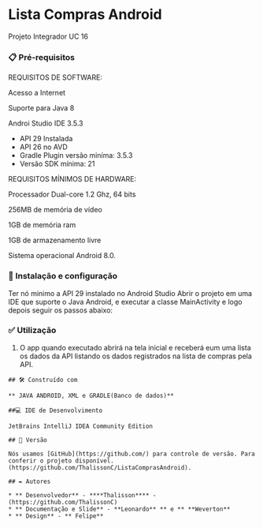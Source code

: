 # Lista Compras Android

Projeto Integrador UC 16

### 📋 Pré-requisitos

REQUISITOS DE SOFTWARE:

Acesso a Internet

Suporte para Java 8

Androi Studio IDE 3.5.3
  - API 29 Instalada
  - API 26 no AVD
  - Gradle Plugin versão miníma: 3.5.3
  - Versão SDK mínima: 21
 
REQUISITOS MÍNIMOS DE HARDWARE:

Processador Dual-core 1.2 Ghz, 64 bits

256MB de memória de vídeo

1GB de memória ram

1GB de armazenamento livre

Sistema operacional Android 8.0.

### 🔧 Instalação e configuração

Ter nó minimo a API 29 instalado no Android Studio
Abrir o projeto em uma IDE que suporte o Java Android, e executar a classe MainActivity e logo depois seguir os passos abaixo:

### ✅ Utilização

1.  O app quando executado abrirá na tela inicial e receberá eum uma lista os dados da API listando os dados registrados na lista de compras pela API.

```
## 🛠️ Construído com

** JAVA ANDROID, XML e GRADLE(Banco de dados)**

##💻 IDE de Desenvolvimento

JetBrains IntelliJ IDEA Community Edition

## 📌 Versão

Nós usamos [GitHub](https://github.com/) para controle de versão. Para conferir o projeto disponível. (https://github.com/ThalissonC/ListaComprasAndroid). 

## ✒️ Autores

* ** Desenvolvedor** - ****Thalisson**** - (https://github.com/ThalissonC)
* ** Documentação e Slide** - **Leonardo** ** e ** **Weverton** 
* ** Design** - ** Felipe**
